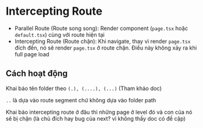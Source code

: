 # Intercepting Route

- Parallel Route (Route song song): Render component (`page.tsx` hoặc `default.tsx`) cùng với route hiện tại
- Intercepting Route (Route chặn): Khi navigate, thay vì render `page.tsx` đích đến, nó sẽ render `page.tsx` ở route chặn. Điều này không xảy ra khi full page load

## Cách hoạt động

Khai báo tên folder theo `(.), (....), (...)` (Tham khảo doc)

`..` là dựa vào route segment chứ không dựa vào folder path

Khai báo intercepting route ở đâu thì những page ở level đó và con của nó sẽ bị chặn (là chủ đích hay bug của next? vì không thấy doc có đề cập)
